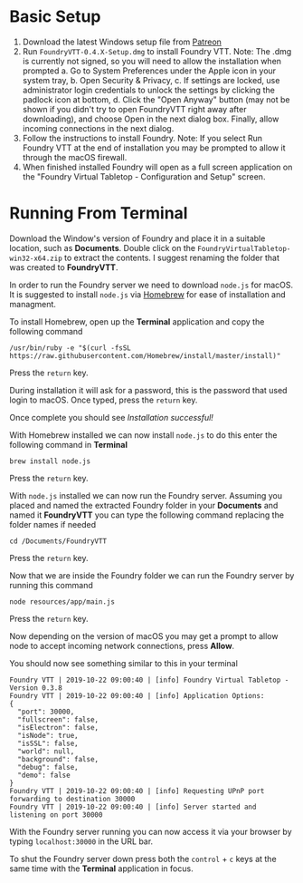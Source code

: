 # Basic Setup
1. Download the latest Windows setup file from [Patreon](https://patreon.com/foundryvtt/posts)
2. Run `FoundryVTT-0.4.X-Setup.dmg` to install Foundry VTT.
Note: The .dmg is currently not signed, so you will need to allow the installation when prompted
 a. Go to System Preferences under the Apple icon in your system tray,
 b. Open Security & Privacy,
 c. If settings are locked, use administrator login credentials to unlock the settings by clicking the padlock icon at bottom,
 d. Click the "Open Anyway" button (may not be shown if you didn't try to open FoundryVTT right away after downloading), and choose Open in the next dialog box.  Finally, allow incoming connections in the next dialog.
3. Follow the instructions to install Foundry.
Note: If you select Run Foundry VTT at the end of installation you may be prompted to allow it through the macOS firewall.   
4. When finished installed Foundry will open as a full screen application on the "Foundry Virtual Tabletop - Configuration and Setup" screen.

# Running From Terminal

Download the Window's version of Foundry and place it in a suitable location, such as **Documents**. Double click on the `FoundryVirtualTabletop-win32-x64.zip` to extract the contents. I suggest renaming the folder that was created to **FoundryVTT**.

In order to run the Foundry server we need to download `node.js` for macOS. It is suggested to install `node.js` via [Homebrew](https://brew.sh/) for ease of installation and managment.

To install Homebrew, open up the **Terminal** application and copy the following command
```
/usr/bin/ruby -e "$(curl -fsSL https://raw.githubusercontent.com/Homebrew/install/master/install)"
```
Press the `return` key.

During installation it will ask for a password, this is the password that used login to macOS. Once typed, press the `return` key.

Once complete you should see *Installation successful!*

With Homebrew installed we can now install `node.js` to do this enter the following command in **Terminal**
```
brew install node.js
```
Press the `return` key.

With `node.js` installed we can now run the Foundry server. Assuming you placed and named the extracted Foundry folder in your **Documents** and named it **FoundryVTT** you can type the following command replacing the folder names if needed
```
cd /Documents/FoundryVTT
```
Press the `return` key.

Now that we are inside the Foundry folder we can run the Foundry server by running this command
```
node resources/app/main.js
```
Press the `return` key.

Now depending on the version of macOS you may get a prompt to allow node to accept incoming network connections, press **Allow**.

You should now see something similar to this in your terminal
```
Foundry VTT | 2019-10-22 09:00:40 | [info] Foundry Virtual Tabletop - Version 0.3.8
Foundry VTT | 2019-10-22 09:00:40 | [info] Application Options:
{
  "port": 30000,
  "fullscreen": false,
  "isElectron": false,
  "isNode": true,
  "isSSL": false,
  "world": null,
  "background": false,
  "debug": false,
  "demo": false
}
Foundry VTT | 2019-10-22 09:00:40 | [info] Requesting UPnP port forwarding to destination 30000
Foundry VTT | 2019-10-22 09:00:40 | [info] Server started and listening on port 30000
```

With the Foundry server running you can now access it via your browser by typing `localhost:30000` in the URL bar.

To shut the Foundry server down press both the `control` + `c` keys at the same time with the **Terminal** application in focus.